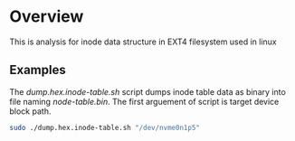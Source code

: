 # Overview

 This is analysis for inode data structure in EXT4 filesystem used in linux

## Examples

 The _dump.hex.inode-table.sh_ script dumps inode table data as binary into file naming _node-table.bin_.
The first arguement of script is target device block path.

``` bash
sudo ./dump.hex.inode-table.sh "/dev/nvme0n1p5"
```
